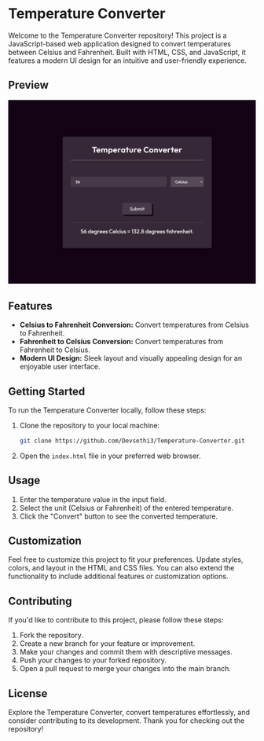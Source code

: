 # Temperature Converter

Welcome to the Temperature Converter repository! This project is a JavaScript-based web application designed to convert temperatures between Celsius and Fahrenheit. Built with HTML, CSS, and JavaScript, it features a modern UI design for an intuitive and user-friendly experience.

## Preview

![Temperature Converter Preview](Preview.png)

## Features

- **Celsius to Fahrenheit Conversion:** Convert temperatures from Celsius to Fahrenheit.
- **Fahrenheit to Celsius Conversion:** Convert temperatures from Fahrenheit to Celsius.
- **Modern UI Design:** Sleek layout and visually appealing design for an enjoyable user interface.

## Getting Started

To run the Temperature Converter locally, follow these steps:

1. Clone the repository to your local machine:

   ```bash
   git clone https://github.com/Devsethi3/Temperature-Converter.git
   ```

2. Open the `index.html` file in your preferred web browser.

## Usage

1. Enter the temperature value in the input field.
2. Select the unit (Celsius or Fahrenheit) of the entered temperature.
3. Click the "Convert" button to see the converted temperature.

## Customization

Feel free to customize this project to fit your preferences. Update styles, colors, and layout in the HTML and CSS files. You can also extend the functionality to include additional features or customization options.

## Contributing

If you'd like to contribute to this project, please follow these steps:

1. Fork the repository.
2. Create a new branch for your feature or improvement.
3. Make your changes and commit them with descriptive messages.
4. Push your changes to your forked repository.
5. Open a pull request to merge your changes into the main branch.

## License

Explore the Temperature Converter, convert temperatures effortlessly, and consider contributing to its development. Thank you for checking out the repository!